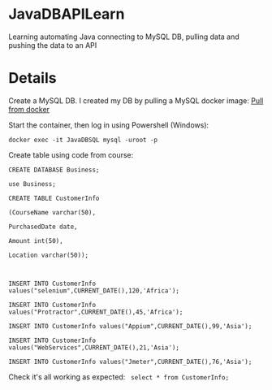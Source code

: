 # JavaDBAPILearn
Learning automating Java connecting to MySQL DB, pulling data and pushing the data to an API

# Details
Create a MySQL DB. I created my DB by pulling a MySQL docker image:
[Pull from docker](https://hub.docker.com/_/mysql)

Start the container, then log in using Powershell (Windows):

`docker exec -it JavaDBSQL mysql -uroot -p`

Create table using code from course:

```
CREATE DATABASE Business;

use Business;

CREATE TABLE CustomerInfo

(CourseName varchar(50),

PurchasedDate date,

Amount int(50),

Location varchar(50));



INSERT INTO CustomerInfo values("selenium",CURRENT_DATE(),120,'Africa');

INSERT INTO CustomerInfo values("Protractor",CURRENT_DATE(),45,'Africa');

INSERT INTO CustomerInfo values("Appium",CURRENT_DATE(),99,'Asia');

INSERT INTO CustomerInfo values("WebServices",CURRENT_DATE(),21,'Asia');

INSERT INTO CustomerInfo values("Jmeter",CURRENT_DATE(),76,'Asia');

```
Check it's all working as expected:
` select * from CustomerInfo;`
